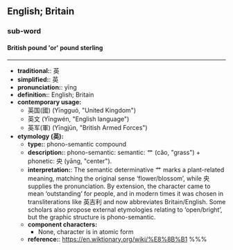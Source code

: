 ## English; Britain
### sub-word
#### British pound 'or' pound sterling
---
- **traditional:**: 英
- **simplified:**: 英
- **pronunciation:**: yīng
- **definition:**: English; Britain
- **contemporary usage:**
  - 英国(國) (Yīngguó, "United Kingdom")
  - 英文 (Yīngwén, "English language")
  - 英军(軍) (Yīngjūn, "British Armed Forces")
- **etymology (英):**
  - **type:**: phono-semantic compound
  - **description:**: phono-semantic: semantic: 艹 (cǎo, "grass") + phonetic: 央 (yāng, "center").
  - **interpretation:**: The semantic determinative 艹 marks a plant-related meaning, matching the original sense ‘flower/blossom’, while 央 supplies the pronunciation. By extension, the character came to mean ‘outstanding’ for people, and in modern times it was chosen in transliterations like 英吉利 and now abbreviates Britain/English. Some scholars also propose external etymologies relating to ‘open/bright’, but the graphic structure is phono-semantic.
  - **component characters:**
    - None, character is in atomic form
  - **reference:**: https://en.wiktionary.org/wiki/%E8%8B%B1
%%%